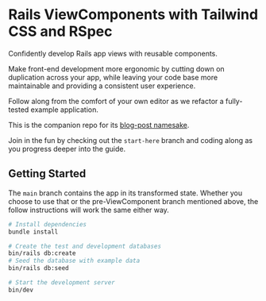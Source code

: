 # Rails ViewComponents with Tailwind CSS and RSpec

Confidently develop Rails app views with reusable components.

Make front-end development more ergonomic by cutting down on duplication across your app, 
while leaving your code base more maintainable and providing a consistent user experience.

Follow along from the comfort of your own editor as we refactor a fully-tested example application.

This is the companion repo for its
[blog-post namesake](https://stefcoetzee.com/2022/02/18/rails-viewcomponent-rspec-tailwind).

Join in the fun by checking out the `start-here` branch and coding along as
you progress deeper into the guide.

## Getting Started

The `main` branch contains the app in its transformed state.
Whether you choose to use that or the pre-ViewComponent branch mentioned
above, the follow instructions will work the same either way.

```bash
# Install dependencies
bundle install

# Create the test and development databases
bin/rails db:create
# Seed the database with example data
bin/rails db:seed

# Start the development server
bin/dev
```
